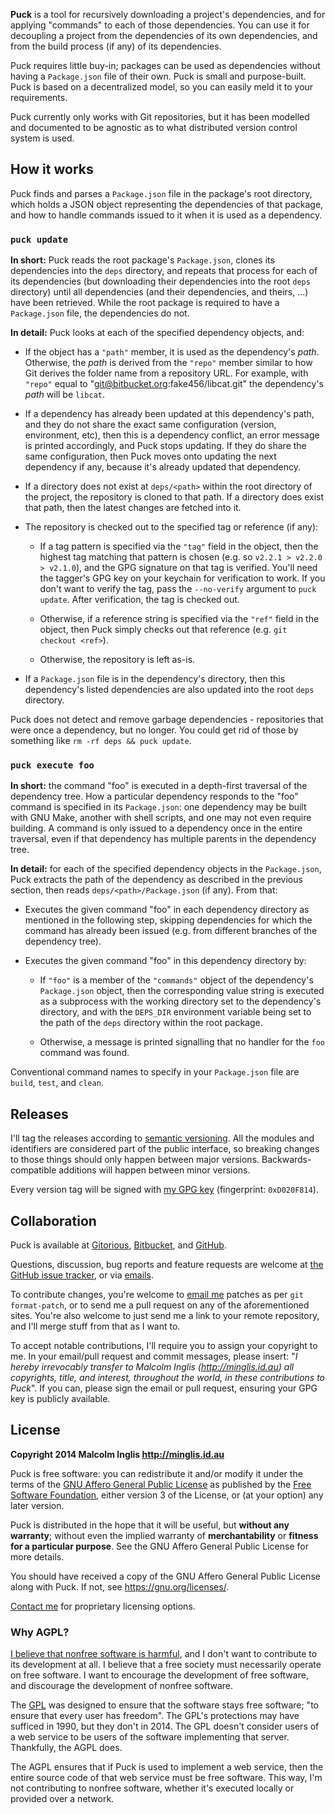 
**Puck** is a tool for recursively downloading a project's dependencies, and for applying "commands" to each of those dependencies. You can use it for decoupling a project from the dependencies of its own dependencies, and from the build process (if any) of its dependencies.

Puck requires little buy-in; packages can be used as dependencies without having a `Package.json` file of their own. Puck is small and purpose-built. Puck is based on a decentralized model, so you can easily meld it to your requirements.

Puck currently only works with Git repositories, but it has been modelled and documented to be agnostic as to what distributed version control system is used.



## How it works

Puck finds and parses a `Package.json` file in the package's root directory, which holds a JSON object representing the dependencies of that package, and how to handle commands issued to it when it is used as a dependency.


### `puck update`

**In short:** Puck reads the root package's `Package.json`, clones its dependencies into the `deps` directory, and repeats that process for each of its dependencies (but downloading their dependencies into the root `deps` directory)  until all dependencies (and their dependencies, and theirs, ...) have been retrieved. While the root package is required to have a `Package.json` file, the dependencies do not.

**In detail:** Puck looks at each of the specified dependency objects, and:

- If the object has a `"path"` member, it is used as the dependency's *path*. Otherwise, the *path* is derived from the `"repo"` member similar to how Git derives the folder name from a repository URL. For example, with `"repo"` equal to "git@bitbucket.org:fake456/libcat.git" the dependency's *path* will be `libcat`.

- If a dependency has already been updated at this dependency's path, and they do not share the exact same configuration (version, environment, etc), then this is a dependency conflict, an error message is printed accordingly, and Puck stops updating. If they do share the same configuration, then Puck moves onto updating the next dependency if any, because it's already updated that dependency.

- If a directory does not exist at `deps/<path>` within the root directory of the project, the repository is cloned to that path. If a directory does exist that path, then the latest changes are fetched into it.

- The repository is checked out to the specified tag or reference (if any):

  - If a tag pattern is specified via the `"tag"` field in the object, then the highest tag matching that pattern is chosen (e.g. so `v2.2.1 > v2.2.0 > v2.1.0`), and the GPG signature on that tag is verified. You'll need the tagger's GPG key on your keychain for verification to work. If you don't want to verify the tag, pass the `--no-verify` argument to `puck update`. After verification, the tag is checked out.

  - Otherwise, if a reference string is specified via the `"ref"` field in the object, then Puck simply checks out that reference (e.g. `git checkout <ref>`).

  - Otherwise, the repository is left as-is.

- If a `Package.json` file is in the dependency's directory, then this dependency's listed dependencies are also updated into the root `deps` directory.

Puck does not detect and remove garbage dependencies - repositories that were once a dependency, but no longer. You could get rid of those by something like `rm -rf deps && puck update`.


### `puck execute foo`

**In short:** the command "foo" is executed in a depth-first traversal of the dependency tree. How a particular dependency responds to the "foo" command is specified in its `Package.json`: one dependency may be built with GNU Make, another with shell scripts, and one may not even require building. A command is only issued to a dependency once in the entire traversal, even if that dependency has multiple parents in the dependency tree.

**In detail:** for each of the specified dependency objects in the `Package.json`, Puck extracts the path of the dependency as described in the previous section, then reads `deps/<path>/Package.json` (if any). From that:

- Executes the given command "foo" in each dependency directory as mentioned in the following step, skipping dependencies for which the command has already been issued (e.g. from different branches of the dependency tree).

- Executes the given command "foo" in this dependency directory by:

  - If `"foo"` is a member of the `"commands"` object of the dependency's `Package.json` object, then the corresponding value string is executed as a subprocess with the working directory set to the dependency's directory, and with the `DEPS_DIR` environment variable being set to the path of the `deps` directory within the root package.

  - Otherwise, a message is printed signalling that no handler for the `foo` command was found.

Conventional command names to specify in your `Package.json` file are `build`, `test`, and `clean`.


## Releases

I'll tag the releases according to [semantic versioning](http://semver.org/spec/v2.0.0.html). All the modules and identifiers are considered part of the public interface, so breaking changes to those things should only happen between major versions. Backwards-compatible additions will happen between minor versions.

Every version tag will be signed with [my GPG key](http://pool.sks-keyservers.net/pks/lookup?op=vindex&search=0xD020F814) (fingerprint: `0xD020F814`).



## Collaboration

Puck is available at [Gitorious](https://gitorious.org/mcinglis/puck), [Bitbucket](https://bitbucket.org/mcinglis/puck), and [GitHub](https://github.com/mcinglis/puck).

Questions, discussion, bug reports and feature requests are welcome at [the GitHub issue tracker](https://github.com/mcinglis/puck/issues), or via [emails](mailto:me@minglis.id.au).

To contribute changes, you're welcome to [email me](mailto:me@minglis.id.au) patches as per `git format-patch`, or to send me a pull request on any of the aforementioned sites. You're also welcome to just send me a link to your remote repository, and I'll merge stuff from that as I want to.

To accept notable contributions, I'll require you to assign your copyright to me. In your email/pull request and commit messages, please insert: "*I hereby irrevocably transfer to Malcolm Inglis (http://minglis.id.au) all copyrights, title, and interest, throughout the world, in these contributions to Puck*". If you can, please sign the email or pull request, ensuring your GPG key is publicly available.


## License

**Copyright 2014 Malcolm Inglis <http://minglis.id.au>**

Puck is free software: you can redistribute it and/or modify it under the terms of the [GNU Affero General Public License](https://gnu.org/licenses/agpl.html) as published by the [Free Software Foundation](https://fsf.org), either version 3 of the License, or (at your option) any later version.

Puck is distributed in the hope that it will be useful, but **without any warranty**; without even the implied warranty of **merchantability** or **fitness for a particular purpose**. See the GNU Affero General Public License for more details.

You should have received a copy of the GNU Affero General Public License along with Puck. If not, see <https://gnu.org/licenses/>.

[Contact me](mailto:me@minglis.id.au) for proprietary licensing options.

### Why AGPL?

[I believe that nonfree software is harmful](http://minglis.id.au/blog/2014/04/09/free-software-free-society.html), and I don't want to contribute to its development at all. I believe that a free society must necessarily operate on free software. I want to encourage the development of free software, and discourage the development of nonfree software.

The [GPL](https://gnu.org/licenses/gpl.html) was designed to ensure that the software stays free software; "to ensure that every user has freedom". The GPL's protections may have sufficed in 1990, but they don't in 2014. The GPL doesn't consider users of a web service to be users of the software implementing that server. Thankfully, the AGPL does.

The AGPL ensures that if Puck is used to implement a web service, then the entire source code of that web service must be free software. This way, I'm not contributing to nonfree software, whether it's executed locally or provided over a network.


